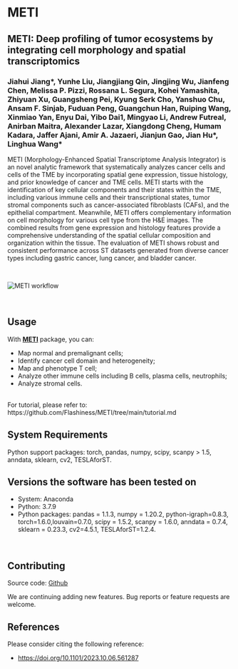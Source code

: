 # METI

## METI: Deep profiling of tumor ecosystems by integrating cell morphology and spatial transcriptomics

### Jiahui Jiang*, Yunhe Liu, Jiangjiang Qin, Jingjing Wu, Jianfeng Chen, Melissa P. Pizzi, Rossana L. Segura, Kohei Yamashita, Zhiyuan Xu, Guangsheng Pei, Kyung Serk Cho, Yanshuo Chu, Ansam F. Sinjab, Fuduan Peng, Guangchun Han, Ruiping Wang, Xinmiao Yan, Enyu Dai, Yibo Dai1, Mingyao Li, Andrew Futreal, Anirban Maitra, Alexander Lazar, Xiangdong Cheng, Humam Kadara, Jaffer Ajani, Amir A. Jazaeri, Jianjun Gao, Jian Hu*, Linghua Wang*

METI (Morphology-Enhanced Spatial Transcriptome Analysis Integrator) is an novel analytic framework that systematically analyzes cancer cells and cells of the TME by incorporating spatial gene expression, tissue histology, and prior knowledge of cancer and TME cells. METI starts with the identification of key cellular components and their states within the TME, including various immune cells and their transcriptional states, tumor stromal components such as cancer-associated fibroblasts (CAFs), and the epithelial compartment. Meanwhile, METI offers complementary information on cell morphology for various cell type from the H&E images. The combined results from gene expression and histology features provide a comprehensive understanding of the spatial cellular composition and organization within the tissue. The evaluation of METI shows robust and consistent performance across ST datasets generated from diverse cancer types including gastric cancer, lung cancer, and bladder cancer.

<br>

![METI workflow](doc/workflow.png)

<br>

## Usage

With [**METI**](https://github.com/Flashiness/METI) package, you can:
- Map normal and premalignant cells;
- Identify cancer cell domain and heterogeneity;
- Map and phenotype T cell;
- Analyze other immune cells including B cells, plasma cells, neutrophils;
- Analyze stromal cells.
<br>
For tutorial, please refer to: https://github.com/Flashiness/METI/tree/main/tutorial.md
<br>

## System Requirements
Python support packages: torch, pandas, numpy, scipy, scanpy > 1.5, anndata, sklearn, cv2, TESLAforST.

## Versions the software has been tested on
- System: Anaconda
- Python: 3.7.9
- Python packages: pandas = 1.1.3, numpy = 1.20.2, python-igraph=0.8.3, torch=1.6.0,louvain=0.7.0, scipy = 1.5.2, scanpy = 1.6.0, anndata = 0.7.4,  sklearn = 0.23.3, cv2=4.5.1, TESLAforST=1.2.4.
<br>

## Contributing

Source code: [Github](https://github.com/Flashiness/METI)  

We are continuing adding new features. Bug reports or feature requests are welcome. 

## References

Please consider citing the following reference:

- https://doi.org/10.1101/2023.10.06.561287
<br>




